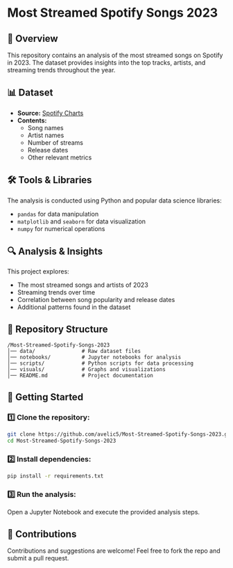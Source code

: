 # Most Streamed Spotify Songs 2023

## 📌 Overview
This repository contains an analysis of the most streamed songs on Spotify in 2023. The dataset provides insights into the top tracks, artists, and streaming trends throughout the year.

## 📊 Dataset
- **Source:** [Spotify Charts](https://charts.spotify.com/)
- **Contents:**
  - Song names
  - Artist names
  - Number of streams
  - Release dates
  - Other relevant metrics

## 🛠 Tools & Libraries
The analysis is conducted using Python and popular data science libraries:
- `pandas` for data manipulation
- `matplotlib` and `seaborn` for data visualization
- `numpy` for numerical operations

## 🔍 Analysis & Insights
This project explores:
- The most streamed songs and artists of 2023
- Streaming trends over time
- Correlation between song popularity and release dates
- Additional patterns found in the dataset

## 📂 Repository Structure
```
/Most-Streamed-Spotify-Songs-2023
│── data/               # Raw dataset files
│── notebooks/          # Jupyter notebooks for analysis
│── scripts/            # Python scripts for data processing
│── visuals/            # Graphs and visualizations
│── README.md           # Project documentation
```

## 🚀 Getting Started
### 1️⃣ Clone the repository:
```bash
git clone https://github.com/avelic5/Most-Streamed-Spotify-Songs-2023.git
cd Most-Streamed-Spotify-Songs-2023
```

### 2️⃣ Install dependencies:
```bash
pip install -r requirements.txt
```

### 3️⃣ Run the analysis:
Open a Jupyter Notebook and execute the provided analysis steps.

## 📢 Contributions
Contributions and suggestions are welcome! Feel free to fork the repo and submit a pull request.

